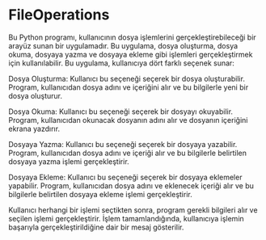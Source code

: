 # FileOperations
Bu Python programı, kullanıcının dosya işlemlerini gerçekleştirebileceği bir arayüz sunan bir uygulamadır. Bu uygulama, dosya oluşturma, dosya okuma, dosyaya yazma ve dosyaya ekleme gibi işlemleri gerçekleştirmek için kullanılabilir.
Bu uygulama, kullanıcıya dört farklı seçenek sunar:

Dosya Oluşturma: Kullanıcı bu seçeneği seçerek bir dosya oluşturabilir. Program, kullanıcıdan dosya adını ve içeriğini alır ve bu bilgilerle yeni bir dosya oluşturur.

Dosya Okuma: Kullanıcı bu seçeneği seçerek bir dosyayı okuyabilir. Program, kullanıcıdan okunacak dosyanın adını alır ve dosyanın içeriğini ekrana yazdırır.

Dosyaya Yazma: Kullanıcı bu seçeneği seçerek bir dosyaya yazabilir. Program, kullanıcıdan dosya adını ve içeriği alır ve bu bilgilerle belirtilen dosyaya yazma işlemi gerçekleştirir.

Dosyaya Ekleme: Kullanıcı bu seçeneği seçerek bir dosyaya eklemeler yapabilir. Program, kullanıcıdan dosya adını ve eklenecek içeriği alır ve bu bilgilerle belirtilen dosyaya ekleme işlemi gerçekleştirir.

Kullanıcı herhangi bir işlemi seçtikten sonra, program gerekli bilgileri alır ve seçilen işlemi gerçekleştirir. İşlem tamamlandığında, kullanıcıya işlemin başarıyla gerçekleştirildiğine dair bir mesaj gösterilir.
